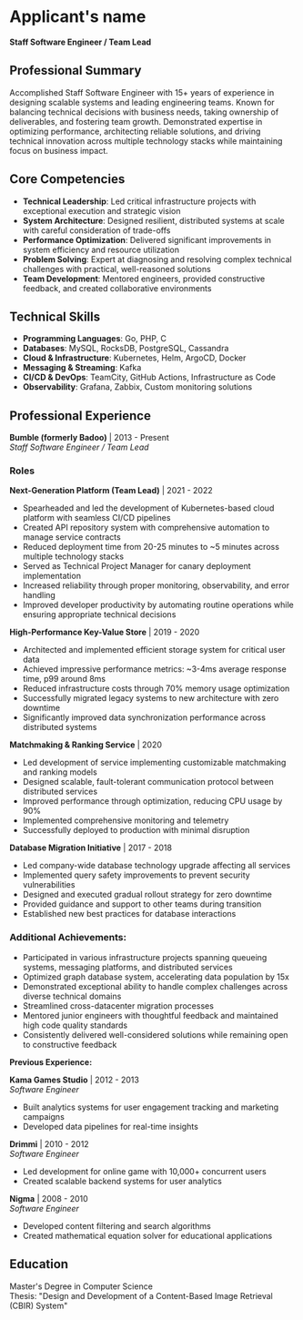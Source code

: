 # Applicant's name
**Staff Software Engineer / Team Lead**

## Professional Summary
Accomplished Staff Software Engineer with 15+ years of experience in designing scalable systems and leading engineering teams. Known for balancing technical decisions with business needs, taking ownership of deliverables, and fostering team growth. Demonstrated expertise in optimizing performance, architecting reliable solutions, and driving technical innovation across multiple technology stacks while maintaining focus on business impact.

## Core Competencies
- **Technical Leadership**: Led critical infrastructure projects with exceptional execution and strategic vision
- **System Architecture**: Designed resilient, distributed systems at scale with careful consideration of trade-offs
- **Performance Optimization**: Delivered significant improvements in system efficiency and resource utilization
- **Problem Solving**: Expert at diagnosing and resolving complex technical challenges with practical, well-reasoned solutions
- **Team Development**: Mentored engineers, provided constructive feedback, and created collaborative environments

## Technical Skills
- **Programming Languages**: Go, PHP, C
- **Databases**: MySQL, RocksDB, PostgreSQL, Cassandra
- **Cloud & Infrastructure**: Kubernetes, Helm, ArgoCD, Docker
- **Messaging & Streaming**: Kafka
- **CI/CD & DevOps**: TeamCity, GitHub Actions, Infrastructure as Code
- **Observability**: Grafana, Zabbix, Custom monitoring solutions

## Professional Experience

**Bumble (formerly Badoo)** | 2013 - Present  
*Staff Software Engineer / Team Lead*

### Roles

**Next-Generation Platform (Team Lead)** | 2021 - 2022
- Spearheaded and led the development of Kubernetes-based cloud platform with seamless CI/CD pipelines
- Created API repository system with comprehensive automation to manage service contracts
- Reduced deployment time from 20-25 minutes to ~5 minutes across multiple technology stacks
- Served as Technical Project Manager for canary deployment implementation
- Increased reliability through proper monitoring, observability, and error handling
- Improved developer productivity by automating routine operations while ensuring appropriate technical decisions

**High-Performance Key-Value Store** | 2019 - 2020
- Architected and implemented efficient storage system for critical user data
- Achieved impressive performance metrics: ~3-4ms average response time, p99 around 8ms
- Reduced infrastructure costs through 70% memory usage optimization
- Successfully migrated legacy systems to new architecture with zero downtime
- Significantly improved data synchronization performance across distributed systems

**Matchmaking & Ranking Service** | 2020
- Led development of service implementing customizable matchmaking and ranking models
- Designed scalable, fault-tolerant communication protocol between distributed services
- Improved performance through optimization, reducing CPU usage by 90%
- Implemented comprehensive monitoring and telemetry
- Successfully deployed to production with minimal disruption

**Database Migration Initiative** | 2017 - 2018
- Led company-wide database technology upgrade affecting all services
- Implemented query safety improvements to prevent security vulnerabilities
- Designed and executed gradual rollout strategy for zero downtime
- Provided guidance and support to other teams during transition
- Established new best practices for database interactions

### Additional Achievements:
- Participated in various infrastructure projects spanning queueing systems, messaging platforms, and distributed services
- Optimized graph database system, accelerating data population by 15x
- Demonstrated exceptional ability to handle complex challenges across diverse technical domains
- Streamlined cross-datacenter migration processes
- Mentored junior engineers with thoughtful feedback and maintained high code quality standards
- Consistently delivered well-considered solutions while remaining open to constructive feedback

**Previous Experience:**

**Kama Games Studio** | 2012 - 2013  
*Software Engineer*
- Built analytics systems for user engagement tracking and marketing campaigns
- Developed data pipelines for real-time insights

**Drimmi** | 2010 - 2012  
*Software Engineer*
- Led development for online game with 10,000+ concurrent users
- Created scalable backend systems for user analytics

**Nigma** | 2008 - 2010  
*Software Engineer*
- Developed content filtering and search algorithms
- Created mathematical equation solver for educational applications

## Education
Master's Degree in Computer Science  
Thesis: "Design and Development of a Content-Based Image Retrieval (CBIR) System"
